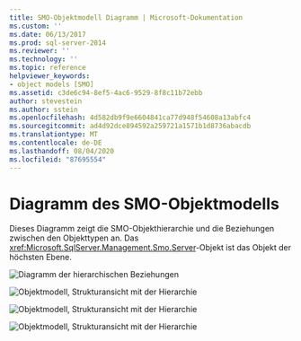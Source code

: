 ```yaml
---
title: SMO-Objektmodell Diagramm | Microsoft-Dokumentation
ms.custom: ''
ms.date: 06/13/2017
ms.prod: sql-server-2014
ms.reviewer: ''
ms.technology: ''
ms.topic: reference
helpviewer_keywords:
- object models [SMO]
ms.assetid: c3de6c94-8ef5-4ac6-9529-8f8c11b72ebb
author: stevestein
ms.author: sstein
ms.openlocfilehash: 4d582db9f9e6604841ca77d948f54608a13abfc4
ms.sourcegitcommit: ad4d92dce894592a259721a1571b1d8736abacdb
ms.translationtype: MT
ms.contentlocale: de-DE
ms.lasthandoff: 08/04/2020
ms.locfileid: "87695554"
---
```

# <a name="smo-object-model-diagram"></a>Diagramm des SMO-Objektmodells
  Dieses Diagramm zeigt die SMO-Objekthierarchie und die Beziehungen zwischen den Objekttypen an. Das <xref:Microsoft.SqlServer.Management.Smo.Server>-Objekt ist das Objekt der höchsten Ebene.  
  
 ![Diagramm der hierarchischen Beziehungen](../../../2014/database-engine/dev-guide/media/object-diagram.gif "Diagramm der hierarchischen Beziehungen")  
  
 ![Objektmodell, Strukturansicht mit der Hierarchie](../../../2014/database-engine/dev-guide/media/object-diagram-02.gif "Objektmodell, Strukturansicht mit der Hierarchie")  
  
 ![Objektmodell, Strukturansicht mit der Hierarchie](../../../2014/database-engine/dev-guide/media/object-diagram-03.gif "Objektmodell, Strukturansicht mit der Hierarchie")  
  
 ![Objektmodell, Strukturansicht mit der Hierarchie](../../../2014/database-engine/dev-guide/media/object-diagram-04.gif "Objektmodell, Strukturansicht mit der Hierarchie")  
  
  
